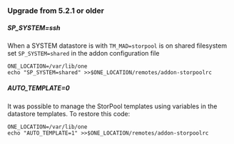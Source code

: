 ### Upgrade from 5.2.1 or older

##### SP_SYSTEM=ssh
When a SYSTEM datastore is with `TM_MAD=storpool` is on shared filesystem set `SP_SYSTEM=shared` in the addon configuration file

```
ONE_LOCATION=/var/lib/one
echo "SP_SYSTEM=shared" >>$ONE_LOCATION/remotes/addon-storpoolrc
```

##### AUTO_TEMPLATE=0
It was possible to manage the StorPool templates using variables in the datastore templates.
To restore this code:

```
ONE_LOCATION=/var/lib/one
echo "AUTO_TEMPLATE=1" >>$ONE_LOCATION/remotes/addon-storpoolrc
```

